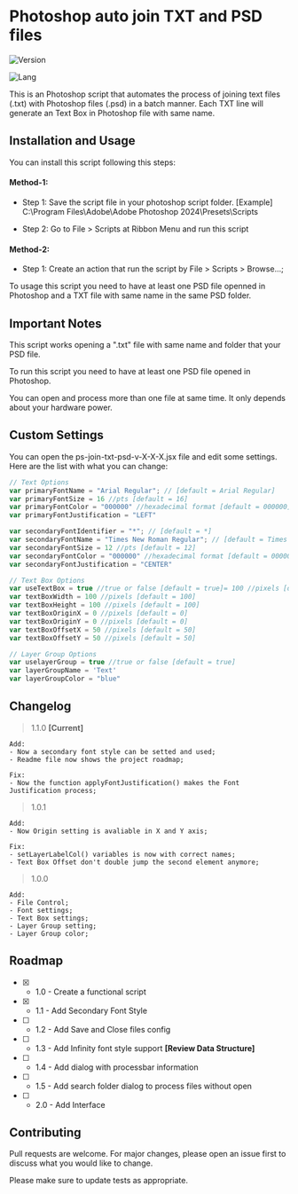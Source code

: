 # Photoshop auto join TXT and PSD files

![Version](https://img.shields.io/badge/Version-1.1.0-blue?style=for-the-badge)

![Lang](https://img.shields.io/badge/Javascript-gray?style=for-the-badge&logo=javascript)

This is an Photoshop script that automates the process of joining text files (.txt) with Photoshop files (.psd) in a batch manner. Each TXT line will generate an Text Box in Photoshop file with same name.

## Installation and Usage

You can install this script following this steps:

#### Method-1:
- Step 1: 
   Save the script file in your photoshop script folder.
   [Example] C:\Program Files\Adobe\Adobe Photoshop 2024\Presets\Scripts

- Step 2:
   Go to File > Scripts at Ribbon Menu and run this script


#### Method-2:

- Step 1: 
   Create an action that run the script by File > Scripts > Browse...;


To usage this script you need to have at least one PSD file openned in Photoshop and a TXT file with same name in the same PSD folder. 

## Important Notes

This script works opening a ".txt" file with same name and folder that your PSD file.

To run this script you need to have at least one PSD file opened in Photoshop. 

You can open and process more than one file at same time. It only depends about your hardware power.

## Custom Settings
You can open the ps-join-txt-psd-v-X-X-X.jsx file and edit some settings. Here are the list with what you can change:
```javascript	
// Text Options
var primaryFontName = "Arial Regular"; // [default = Arial Regular]
var primaryFontSize = 16 //pts [default = 16]
var primaryFontColor = "000000" //hexadecimal format [default = 000000]
var primaryFontJustification = "LEFT"

var secondaryFontIdentifier = "*"; // [default = *]
var secondaryFontName = "Times New Roman Regular"; // [default = Times New Roman Regular]
var secondaryFontSize = 12 //pts [default = 12]
var secondaryFontColor = "000000" //hexadecimal format [default = 000000]
var secondaryFontJustification = "CENTER"

// Text Box Options
var useTextBox = true //true or false [default = true]= 100 //pixels [default = 100]
var textBoxWidth = 100 //pixels [default = 100]
var textBoxHeight = 100 //pixels [default = 100]
var textBoxOriginX = 0 //pixels [default = 0]
var textBoxOriginY = 0 //pixels [default = 0]
var textBoxOffsetX = 50 //pixels [default = 50]
var textBoxOffsetY = 50 //pixels [default = 50]

// Layer Group Options
var uselayerGroup = true //true or false [default = true]
var layerGroupName = 'Text'
var layerGroupColor = "blue"
```


## Changelog

> 1.1.0 **[Current]**
````
Add: 
- Now a secondary font style can be setted and used;
- Readme file now shows the project roadmap;

Fix:
- Now the function applyFontJustification() makes the Font Justification process;
````

> 1.0.1
````
Add: 
- Now Origin setting is avaliable in X and Y axis;

Fix:
- setLayerLabelCol() variables is now with correct names;
- Text Box Offset don't double jump the second element anymore;
````

> 1.0.0
````
Add: 
- File Control;
- Font settings;
- Text Box settings;
- Layer Group setting;
- Layer Group color;
````

## Roadmap

- [X] - 1.0 - Create a functional script
- [X] - 1.1 - Add Secondary Font Style
- [ ] - 1.2 - Add Save and Close files config
- [ ] - 1.3 - Add Infinity font style support **[Review Data Structure]**
- [ ] - 1.4 - Add dialog with processbar information
- [ ] - 1.5 - Add search folder dialog to process files without open 
- [ ] - 2.0 - Add Interface


## Contributing

Pull requests are welcome. For major changes, please open an issue first
to discuss what you would like to change.

Please make sure to update tests as appropriate.
